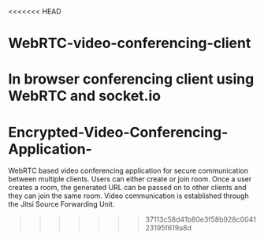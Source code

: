 <<<<<<< HEAD
# WebRTC-video-conferencing-client
In browser conferencing client using WebRTC and socket.io
=======
# Encrypted-Video-Conferencing-Application-
WebRTC based video conferencing application for secure communication between multiple clients. Users can either create or join room. Once a user creates a room, the generated URL can be passed on to other clients and they can join the same room. Video communication is established through the Jitsi Source Forwarding Unit. 
>>>>>>> 37113c58d41b80e3f58b928c004123195f619a8d
